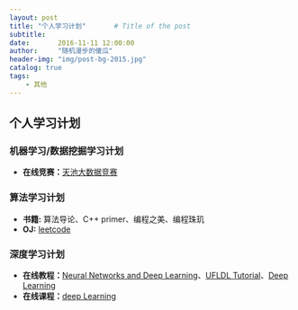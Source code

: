 ```yaml
---
layout: post
title: "个人学习计划"       # Title of the post
subtitle:
date:       2016-11-11 12:00:00
author:     "随机漫步的傻瓜"
header-img: "img/post-bg-2015.jpg"
catalog: true
tags:
    - 其他
---
```


## 个人学习计划

### 机器学习/数据挖掘学习计划
- **在线竞赛：**[天池大数据竞赛](https://tianchi.shuju.aliyun.com)

### 算法学习计划
- **书籍:** 算法导论、C++ primer、编程之美、编程珠玑
- **OJ:** [leetcode](https://leetcode.com)

### 深度学习计划
- **在线教程：**[Neural Networks and Deep Learning](http://neuralnetworksanddeeplearning.com/)、[UFLDL Tutorial](http://ufldl.stanford.edu/wiki/index.php/UFLDL_Tutorial)、[Deep Learning](https://book.douban.com/subject/26883982/)
- **在线课程：**[deep Learning](https://www.udacity.com/course/deep-learning--ud730)

